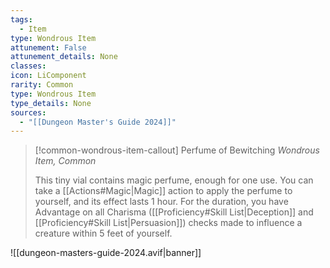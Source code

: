 ```yaml
---
tags:
  - Item
type: Wondrous Item
attunement: False
attunement_details: None
classes:
icon: LiComponent
rarity: Common
type: Wondrous Item
type_details: None
sources: 
  - "[[Dungeon Master's Guide 2024]]"
---
```

>[!common-wondrous-item-callout] Perfume of Bewitching
>_Wondrous Item, Common_
>
>This tiny vial contains magic perfume, enough for one use. You can take a [[Actions#Magic\|Magic]] action to apply the perfume to yourself, and its effect lasts 1 hour. For the duration, you have Advantage on all Charisma ([[Proficiency#Skill List\|Deception]] and [[Proficiency#Skill List\|Persuasion]]) checks made to influence a creature within 5 feet of yourself.
>


![[dungeon-masters-guide-2024.avif|banner]]